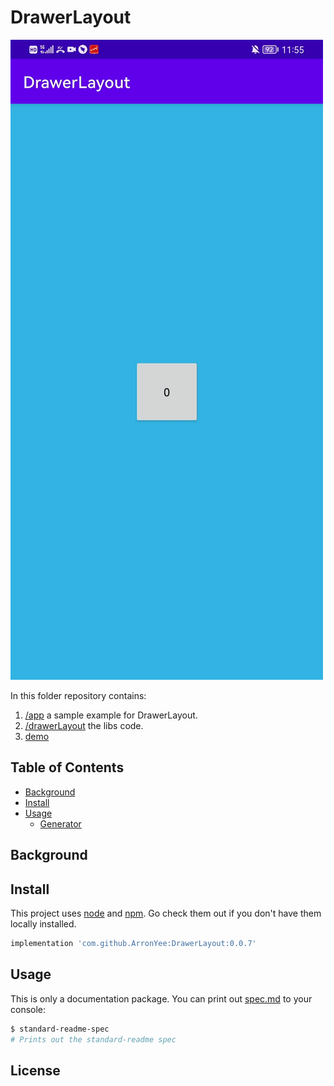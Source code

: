 # DrawerLayout

<!-- [![standard-readme compliant](https://img.shields.io/badge/readme%20style-standard-brightgreen.svg?style=flat-square)](https://github.com/RichardLitt/standard-readme) -->

![img](https://github.com/ArronYee/DrawerLayout/blob/main/ujbj4-e71nh.gif)

In this folder repository contains:

1. [/app](https://github.com/ArronYee/DrawerLayout/tree/main/app) a sample example for DrawerLayout.
2. [/drawerLayout](https://github.com/ArronYee/DrawerLayout/tree/main/drawerlayout) the libs code.
3. [demo](https://github.com/ArronYee/DrawerLayout/blob/main/app-debug.apk)

## Table of Contents

- [Background](#background)
- [Install](#install)
- [Usage](#usage)
	- [Generator](#generator)

## Background



## Install

This project uses [node](http://nodejs.org) and [npm](https://npmjs.com). Go check them out if you don't have them locally installed.

```sh
implementation 'com.github.ArronYee:DrawerLayout:0.0.7'
```

## Usage

This is only a documentation package. You can print out [spec.md](spec.md) to your console:

```sh
$ standard-readme-spec
# Prints out the standard-readme spec
```

## License


